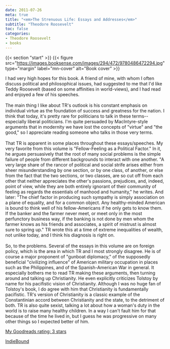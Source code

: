 ```yaml
---
date: 2011-07-26
meta: true
title: "<em>The Strenuous Life: Essays and Addresses</em>"
subtitle: "Theodore Roosevelt"
toc: false
categories:
- Theodore Roosevelt
- books
---
```


{{< section "start" >}}
{{< figure src="https://images.booksense.com/images/294/472/9780486472294.jpg" type="margin" label="mn-cover" alt="Book cover" >}}

I had very high hopes for this book. A friend of mine, with whom I often discuss political and philosophical issues, had suggested to me that I'd like Teddy Roosevelt (based on some affinities in world-views), and I had read and enjoyed a few of his speeches.<br /><br />The main thing I like about TR's outlook is his constant emphasis on individual virtue as the foundation of success and greatness for the nation. I think that today, it's pretty rare for politicians to talk in these terms--especially liberal politicians. I'm quite persuaded by MacIntyre-style arguments that in modernity we have lost the concepts of "virtue" and "the good," so I appreciate reading someone who talks in those very terms.<br /><br />That TR is apparent in some places throughout these essays/speeches. My very favorite from this volume is "Fellow-Feeling as a Political Factor." In it, he argues persuasively that the root of many social problems is the simple failure of people from different backgrounds to interact with one another. "A very large share of the rancor of political and social strife arises either from sheer misunderstanding by one section, or by one class, of another, or else from the fact that the two sections, or two classes, are so cut off from each other that neither appreciates the other's passions, prejudices, and, indeed, point of view, while they are both entirely ignorant of their community of feeling as regards the essentials of manhood and humanity," he writes. And later: "The chief factor in producing such sympathy is simply association on a plane of equality, and for a common object. Any healthy-minded American is bound to think well of his fellow-Americans if he only gets to know them. If the banker and the farmer never meet, or meet only in the most perfunctory business way, if the banking is not done by men whom the farmer knows as his friends and associates, a spirit of mistrust is almost sure to spring up." TR wrote this at a time of extreme inequalities of wealth, not unlike today, and I think his diagnosis is right on.<br /><br />So, to the problems. Several of the essays in this volume are on foreign policy, which is the area in which TR and I most strongly disagree. He is of course a major proponent of "gunboat diplomacy," of the supposedly beneficial "civilizing influence" of American military occupation in places such as the Philippines, and of the Spanish-American War in general. It especially bothers me to read TR making these arguments, then turning around and talking up Christianity. He even explicitly criticizes Tolstoy by name for his pacifistic vision of Christianity. Although I was no huge fan of Tolstoy's book, I do agree with him that Christianity is fundamentally pacifistic. TR's version of Christianity is a classic example of the Constantinian accord between Christianity and the state, to the detriment of both. TR is also quite sexist, talking a lot about how a woman's duty in the world is to raise many healthy children. In a way I can't fault him for that because of the time he lived in, but I guess he was progressive on many other things so I expected better of him.

[My Goodreads rating: 3 stars](https://www.goodreads.com/review/show/185583972)  

[IndieBound](https://www.indiebound.org/book/9780486472294)

